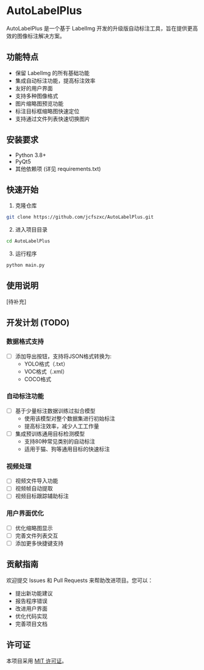 # AutoLabelPlus

AutoLabelPlus 是一个基于 LabelImg 开发的升级版自动标注工具，旨在提供更高效的图像标注解决方案。

## 功能特点

- 保留 LabelImg 的所有基础功能
- 集成自动标注功能，提高标注效率
- 友好的用户界面
- 支持多种图像格式
- 图片缩略图预览功能
- 标注目标框缩略图快速定位
- 支持通过文件列表快速切换图片

## 安装要求

- Python 3.8+
- PyQt5
- 其他依赖项 (详见 requirements.txt)

## 快速开始

1. 克隆仓库
```bash
git clone https://github.com/jcfszxc/AutoLabelPlus.git
```

2. 进入项目目录
```bash
cd AutoLabelPlus
```

3. 运行程序
```bash
python main.py
```

## 使用说明

[待补充]

## 开发计划 (TODO)

### 数据格式支持
- [ ] 添加导出按钮，支持将JSON格式转换为:
  - YOLO格式（.txt）
  - VOC格式（.xml）
  - COCO格式

### 自动标注功能
- [ ] 基于少量标注数据训练过拟合模型
  - 使用该模型对整个数据集进行初始标注
  - 提高标注效率，减少人工工作量
- [ ] 集成预训练通用目标检测模型
  - 支持80种常见类别的自动标注
  - 适用于猫、狗等通用目标的快速标注

### 视频处理
- [ ] 视频文件导入功能
- [ ] 视频帧自动提取
- [ ] 视频目标跟踪辅助标注

### 用户界面优化
- [ ] 优化缩略图显示
- [ ] 完善文件列表交互
- [ ] 添加更多快捷键支持

## 贡献指南

欢迎提交 Issues 和 Pull Requests 来帮助改进项目。您可以：
- 提出新功能建议
- 报告程序错误
- 改进用户界面
- 优化代码实现
- 完善项目文档

## 许可证

本项目采用 [MIT 许可证](LICENSE)。